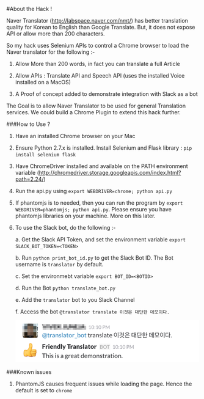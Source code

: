 #About the Hack !

Naver Translator (http://labspace.naver.com/nmt/) has better translation quality for Korean to English than Google Translate. 
But, it does not expose API or allow more than 200 characters.

So my hack uses Selenium APIs to control a Chrome browser to load the Naver translator for the following :-

1. Allow More than 200 words, in fact you can translate a full Article

2. Allow APIs : Translate API and Speech API (uses the installed Voice installed on a MacOS)

3. A Proof of concept added to demonstrate integration with Slack as a bot

The Goal is to allow Naver Translator to be used for general Translation services. We could build a Chrome Plugin to extend 
this hack further. 

###How to Use ?

1. Have an installed Chrome browser on your Mac
2. Ensure Python 2.7.x is installed. Install Selenium and Flask library : `pip install selenium flask`
3. Have ChromeDriver installed and available on the PATH environment variable (http://chromedriver.storage.googleapis.com/index.html?path=2.24/)
4. Run the api.py using `export WEBDRIVER=chrome; python api.py`
5. If phantomjs is to needed, then you can run the program by `export WEBDRIVER=phantomjs; python api.py`. Please ensure you have phantomjs libraries on your machine. More on this later. 
6. To use the Slack bot, do the following :- 
    
    a. Get the Slack API Token, and set the environment variable `export SLACK_BOT_TOKEN=<TOKEN>`
    
    b. Run `python print_bot_id.py` to get the Slack Bot ID. The Bot username is `translator` by default.
    
    c. Set the environmebt variable `export BOT_ID=<BOTID>`
    
    d. Run the Bot `python translate_bot.py`
    
    e. Add the `translator` bot to you Slack Channel
    
    f. Access the bot `@translator translate 이것은 대단한 데모이다.`
    
    ![Slack Bot Demo](translator_demo.png)
    

###Known issues

1. PhantomJS causes frequent issues while loading the page. Hence the default is set to `chrome`




